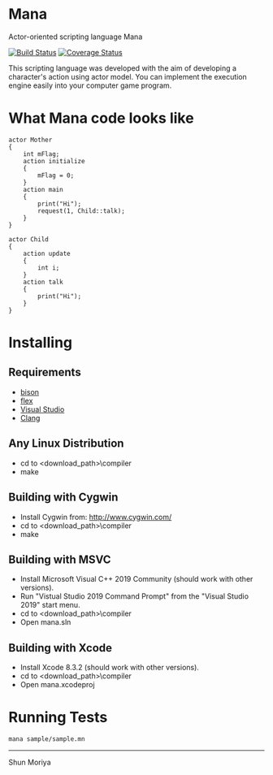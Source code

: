 # Mana
Actor-oriented scripting language Mana 

[![Build Status](https://travis-ci.org/shun126/Mana.svg?branch=master)](https://travis-ci.org/shun126/Mana)
[![Coverage Status](https://coveralls.io/repos/github/shun126/Mana/badge.svg?branch=master)](https://coveralls.io/github/shun126/Mana?branch=master)

This scripting language was developed with the aim of developing a character's action using actor model.
You can implement the execution engine easily into your computer game program.

# What Mana code looks like
````mana:talk.mn
actor Mother
{
    int mFlag;
    action initialize
    {
        mFlag = 0;
    }
    action main
    {
        print("Hi");
        request(1, Child::talk);
    }
}

actor Child
{
    action update
    {
        int i;
    }
    action talk
    {
        print("Hi");
    }
}
````

# Installing
## Requirements
* [bison](https://www.gnu.org/software/bison/)
* [flex](https://www.gnu.org/software/flex/)
* [Visual Studio](https://visualstudio.microsoft.com/)
* [Clang](https://clang.llvm.org/)

## Any Linux Distribution
- cd to <download_path>\compiler
- make

## Building with Cygwin
- Install Cygwin from: http://www.cygwin.com/
- cd to <download_path>\compiler
- make

## Building with MSVC
- Install Microsoft Visual C++ 2019 Community (should work with other versions).
- Run "Vistual Studio 2019 Command Prompt" from the "Visual Studio 2019" start menu.
- cd to <download_path>\compiler
- Open mana.sln

## Building with Xcode
- Install Xcode 8.3.2 (should work with other versions).
- cd to <download_path>\compiler
- Open mana.xcodeproj

# Running Tests
````bash
mana sample/sample.mn
````

---
Shun Moriya
